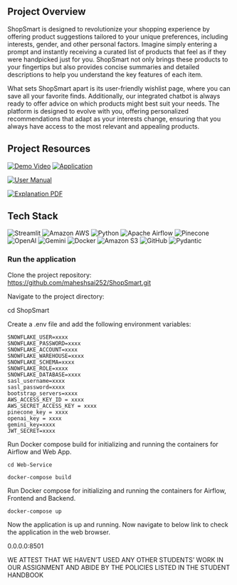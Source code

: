 ## Project Overview
ShopSmart is designed to revolutionize your shopping experience by offering product suggestions tailored to your unique preferences, including interests, gender, and other personal factors. Imagine simply entering a prompt and instantly receiving a curated list of products that feel as if they were handpicked just for you. ShopSmart not only brings these products to your fingertips but also provides concise summaries and detailed descriptions to help you understand the key features of each item.

What sets ShopSmart apart is its user-friendly wishlist page, where you can save all your favorite finds. Additionally, our integrated chatbot is always ready to offer advice on which products might best suit your needs. The platform is designed to evolve with you, offering personalized recommendations that adapt as your interests change, ensuring that you always have access to the most relevant and appealing products.

## Project Resources

[![Demo Video](https://img.shields.io/badge/-Demo%20Video-red?style=for-the-badge)](https://www.youtube.com/watch?v=WFkK3tz0280)
[![Application](https://img.shields.io/badge/-Application-yellow?style=for-the-badge)]()

[![User Manual](https://img.shields.io/badge/-User%20Manual-green?style=for-the-badge)](https://docs.google.com/document/d/15pDnNdHlmCXaaEcZROz4v-op_vVbvMunByE-UpY5CHo/edit?usp=sharing)

[![Explanation PDF](https://img.shields.io/badge/-Explanation%20PDF-pink?style=for-the-badge)]()

## Tech Stack
![Streamlit](https://img.shields.io/badge/Streamlit-FF4B4B?style=for-the-badge&logo=streamlit&logoColor=white)
![Amazon AWS](https://img.shields.io/badge/Amazon_AWS-FF9900?style=for-the-badge&logo=amazon-aws&logoColor=white)
![Python](https://img.shields.io/badge/Python-4B8BBE?style=for-the-badge&logo=python&logoColor=yellow)
![Apache Airflow](https://img.shields.io/badge/Apache_Airflow-00A7E1?style=for-the-badge&logo=apache-airflow&logoColor=white)
![Pinecone](https://img.shields.io/badge/Pinecone-6558F5?style=for-the-badge&logo=pinecone&logoColor=white)
![OpenAI](https://img.shields.io/badge/OpenAI-412991?style=for-the-badge&logo=openai&logoColor=white)
![Gemini](https://img.shields.io/badge/Gemini-purple?style=for-the-badge)
![Docker](https://img.shields.io/badge/Docker-0db7ed?style=for-the-badge&logo=docker&logoColor=white)
![Amazon S3](https://img.shields.io/badge/Amazon_S3-F7CA18?style=for-the-badge&logo=amazon-s3&logoColor=white)
![GitHub](https://img.shields.io/badge/GitHub-100000?style=for-the-badge&logo=github&logoColor=white)
![Pydantic](https://img.shields.io/badge/Pydantic-2D9CDB?style=for-the-badge&logo=pydantic&logoColor=white)

### Run the application

Clone the project repository:
https://github.com/maheshsai252/ShopSmart.git

Navigate to the project directory:

cd ShopSmart

Create a .env file and add the following environment variables:
```
SNOWFLAKE_USER=xxxx
SNOWFLAKE_PASSWORD=xxxx
SNOWFLAKE_ACCOUNT=xxxx
SNOWFLAKE_WAREHOUSE=xxxx
SNOWFLAKE_SCHEMA=xxxx
SNOWFLAKE_ROLE=xxxx
SNOWFLAKE_DATABASE=xxxx
sasl_username=xxxx
sasl_password=xxxx
bootstrap_servers=xxxx
AWS_ACCESS_KEY_ID = xxxx
AWS_SECRET_ACCESS_KEY = xxxx
pinecone_key = xxxx
openai_key = xxxx
gemini_key=xxxx
JWT_SECRET=xxxx
```

Run Docker compose build for initializing and running the containers for Airflow and Web App.

```
cd Web-Service

docker-compose build
```

Run Docker compose for initializing and running the containers for Airflow, Frontend and Backend.

```
docker-compose up
```

Now the application is up and running. Now navigate to below link to check the application in the web browser.

0.0.0.0:8501

WE ATTEST THAT WE HAVEN’T USED ANY OTHER STUDENTS’ WORK IN OUR ASSIGNMENT AND ABIDE BY THE POLICIES LISTED IN THE STUDENT HANDBOOK
